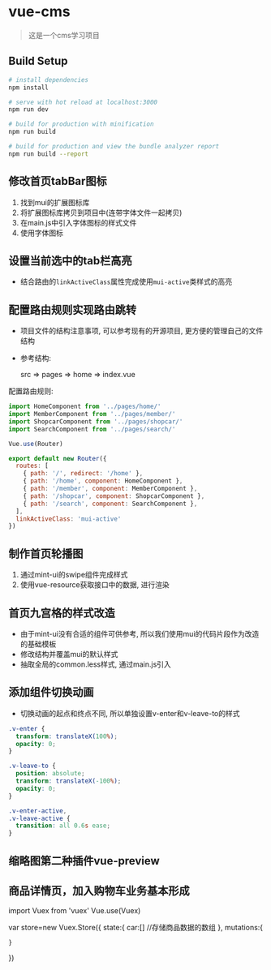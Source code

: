 # vue-cms

> 这是一个cms学习项目

## Build Setup

``` bash
# install dependencies
npm install

# serve with hot reload at localhost:3000
npm run dev

# build for production with minification
npm run build

# build for production and view the bundle analyzer report
npm run build --report
```

## 修改首页tabBar图标

1. 找到mui的扩展图标库
2. 将扩展图标库拷贝到项目中(连带字体文件一起拷贝)
3. 在main.js中引入字体图标的样式文件
4. 使用字体图标

## 设置当前选中的tab栏高亮

- 结合路由的`linkActiveClass`属性完成使用`mui-active`类样式的高亮

## 配置路由规则实现路由跳转

- 项目文件的结构注意事项, 可以参考现有的开源项目, 更方便的管理自己的文件结构

- 参考结构:

  src => pages => home => index.vue

配置路由规则:

  ```javascript
  import HomeComponent from '../pages/home/'
  import MemberComponent from '../pages/member/'
  import ShopcarComponent from '../pages/shopcar/'
  import SearchComponent from '../pages/search/'

  Vue.use(Router)

  export default new Router({
    routes: [
      { path: '/', redirect: '/home' },
      { path: '/home', component: HomeComponent },
      { path: '/member', component: MemberComponent },
      { path: '/shopcar', component: ShopcarComponent },
      { path: '/search', component: SearchComponent },
    ],
    linkActiveClass: 'mui-active'
  })
  ```

## 制作首页轮播图

1. 通过mint-ui的swipe组件完成样式
2. 使用vue-resource获取接口中的数据, 进行渲染

## 首页九宫格的样式改造

- 由于mint-ui没有合适的组件可供参考, 所以我们使用mui的代码片段作为改造的基础模板
- 修改结构并覆盖mui的默认样式
- 抽取全局的common.less样式, 通过main.js引入

## 添加组件切换动画

- 切换动画的起点和终点不同, 所以单独设置v-enter和v-leave-to的样式

```css
.v-enter {
  transform: translateX(100%);
  opacity: 0;
}

.v-leave-to {
  position: absolute;
  transform: translateX(-100%);
  opacity: 0;
}

.v-enter-active,
.v-leave-active {
  transition: all 0.6s ease;
}
```
## 缩略图第二种插件vue-preview

## 商品详情页，加入购物车业务基本形成

  import Vuex from 'vuex'
  Vue.use(Vuex)

  var store=new Vuex.Store({
    state:{
      car:[]    //存储商品数据的数组
    },
    mutations:{
      
    }
  })
